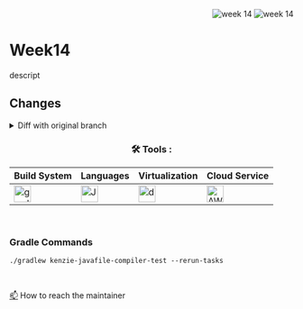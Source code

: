 <div align="right">
 
![week 14](https://img.shields.io/github/actions/workflow/status/Kyle-Gortych-Kenzie-Group-Work-T3/Week14/main.yml?label=main) ![week 14](https://img.shields.io/github/actions/workflow/status/Kyle-Gortych-Kenzie-Group-Work-T3/Week14/original.yml?label=original)

</div>

# Week14

descript

## Changes
<details>
<summary>Diff with original branch</summary>

<details>
<summary>blank.java</summary>
 
```diff
blank
```
</details>

</details>

<div align="center">
 
### :hammer_and_wrench: Tools :

| Build System | Languages | Virtualization | Cloud Service |
| ------------ | --------- | -------------- | ------------- |
| <img src="https://img.shields.io/badge/Gradle-white?style=plastic&logo=gradle&logoColor=black" title="gradle" alt="gradle" height="30"/> | <img src="https://custom-icon-badges.demolab.com/badge/Java-white.svg?&sytle=plastic&logo=java" title="Java" alt="Java" height="30"/> | <img src="https://img.shields.io/badge/Docker-white?style=plastic&logo=docker&logoColor=blue" title="docker" alt="docker" height="30"/> | <img src="https://img.shields.io/badge/AWS-white?style=plastic&logo=amazon-aws&logoColor=black" title="AWS" alt="AWS" height="30"/> |
</div>
<br>


### Gradle Commands 

```console
./gradlew kenzie-javafile-compiler-test --rerun-tasks
```
<br>

<a href="your-gmail-link?">:mailbox:</a> How to reach the maintainer
